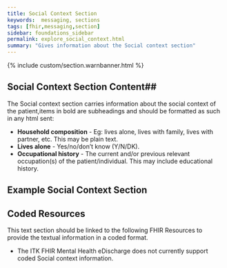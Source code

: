 ```yaml
---
title: Social Context Section
keywords:  messaging, sections
tags: [fhir,messaging,section]
sidebar: foundations_sidebar
permalink: explore_social_context.html
summary: "Gives information about the Social context section"
---
```


{% include custom/section.warnbanner.html %}

## Social Context Section Content##
The Social context section carries information about the social context of the patient,items in bold are subheadings and should be formatted as such in any html sent:

- **Household composition** - Eg: lives alone, lives with family, lives with partner, etc. This may be plain text.
- **Lives alone** - Yes/no/don’t know (Y/N/DK).
- **Occupational history** - The current and/or previous relevant occupation(s) of the patient/individual. This may include educational history.

##  Example Social Context Section ##

<script src="https://gist.github.com/IOPS-DEV/73932c1d2ee99e5fd832bcbfa1922092.js"></script>

## Coded Resources ##

This text section should be linked to the following FHIR Resources to provide the textual information in a coded format.

- The ITK FHIR Mental Health eDischarge does not currently support coded Social context information.






